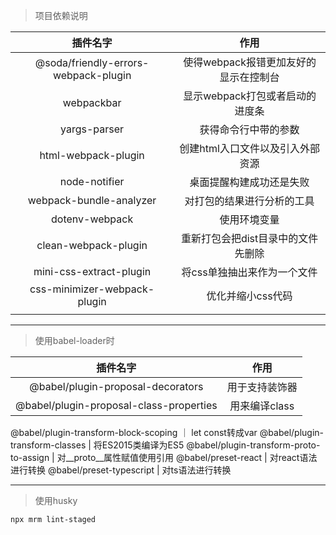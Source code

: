 > 项目依赖说明

插件名字|作用 
 :----:|:----:
|@soda/friendly-errors-webpack-plugin|使得webpack报错更加友好的显示在控制台|
webpackbar | 显示webpack打包或者启动的进度条
yargs-parser | 获得命令行中带的参数
html-webpack-plugin | 创建html入口文件以及引入外部资源
node-notifier | 桌面提醒构建成功还是失败
webpack-bundle-analyzer | 对打包的结果进行分析的工具
dotenv-webpack | 使用环境变量
clean-webpack-plugin | 重新打包会把dist目录中的文件先删除
mini-css-extract-plugin | 将css单独抽出来作为一个文件
css-minimizer-webpack-plugin | 优化并缩小css代码
| | |
---
> 使用babel-loader时

插件名字|作用 
 :----:|:----:
 @babel/plugin-proposal-decorators | 用于支持装饰器
 @babel/plugin-proposal-class-properties | 用来编译class
 @babel/plugin-transform-block-scoping ｜ let const转成var
 @babel/plugin-transform-classes | 将ES2015类编译为ES5
 @babel/plugin-transform-proto-to-assign | 对__proto__属性赋值使用引用
 @babel/preset-react | 对react语法进行转换
 @babel/preset-typescript | 对ts语法进行转换
 
 ---
 > 使用husky
 ```
 npx mrm lint-staged
 ```